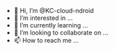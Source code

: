 - 👋 Hi, I’m @KC-cloud-ndroid
- 👀 I’m interested in ...
- 🌱 I’m currently learning ...
- 💞️ I’m looking to collaborate on ...
- 📫 How to reach me ...

<!---
KC-cloud-ndroid/KC-cloud-ndroid is a ✨ special ✨ repository because its `README.md` (this file) appears on your GitHub profile.
You can click the Preview link to take a look at your changes.
--->
